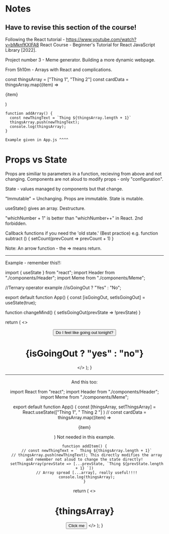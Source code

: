 # Notes

## Have to revise this section of the course!

Following the React tutorial - https://www.youtube.com/watch?v=bMknfKXIFA8 React Course - Beginner's Tutorial for React JavaScript Library [2022].

Project number 3 - Meme generator. Building a more dynamic webpage.

From 5h10m - Arrays with React and complications.

const thingsArray = ["Thing 1", "Thing 2"]
    const cardData = thingsArray.map((item) => <p>{item}</p> )

    function addArray() {
      const newThingText = `Thing ${thingsArray.length + 1}`
      thingsArray.push(newThingText);
      console.log(thingsArray);
    }

    Example given in App.js ^^^^

# Props vs State

Props are similiar to parameters in a function, recieving from above and not changing. Components are not aloud to modify props - only "configuration".

State - values managed by components but that change.

"Immutable" = Unchanging. Props are immutable. State is mutable.

useState() gives an array. Destructure.

"whichNumber + 1" is better than "whichNumber++" in React. 2nd forbidden.

Callback functions if you need the 'old state.' (Best practice) e.g.
function subtract () {
    setCount(prevCount => prevCount + 1)
}

Note: An arrow function - the => means return.

--------------------------------------------------
Example - remember this!!:

import { useState } from "react";
import Header from "./components/Header";
import Meme from "./components/Meme";

//Ternary operator example
//isGoingOut ? "Yes" : "No";

export default function App() {
  const [isGoingOut, setIsGoingOut] = useState(true);

  function changeMind() {
    setIsGoingOut(prevState => !prevState)
  }

  return (
    <>
      <Header />
      <Meme />
      <div>
        <button onClick={changeMind}>Do I feel like going out tonight?</button>
        <div>
          <h1>{isGoingOut ? "yes" : "no"}</h1>
        </div>
      </div>
    </>
  );
}

--------------------------------------------------------
And this too:

import React from "react";
import Header from "./components/Header";
import Meme from "./components/Meme";

export default function App() {
  const [thingsArray, setThingsArray] = React.useState(["Thing 1", " Thing 2 "] )
    // const cardData = thingsArray.map((item) => <p>{item}</p> ) Not needed in this example.

    
    function addItem() {
      // const newThingText = ` Thing ${thingsArray.length + 1}`
      // thingsArray.push(newThingText); This directly modifies the array and remember not aloud to change the state directly!
      setThingsArray(prevState => [...prevState, `Thing ${prevState.length + 1} `])
      // Array spread [...array], really useful!!!!
      console.log(thingsArray);
    }

  return (
    <>
      <Header />
      <Meme />
      <h1 className="things">{thingsArray}</h1>
      <button onClick={addItem}>Click me</button>
    </>
  );
}

